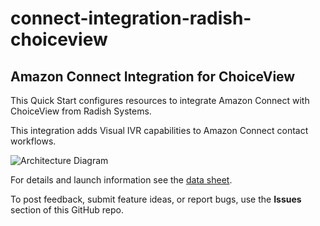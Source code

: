 # connect-integration-radish-choiceview
## Amazon Connect Integration for ChoiceView

This Quick Start configures resources to integrate Amazon Connect with ChoiceView from Radish Systems.

This integration adds Visual IVR capabilities to Amazon Connect contact workflows.

![Architecture Diagram](https://static.radishsystems.com/ChoiceView/quickstart/Integration%20Architecture.png "Integration Architecture")

For details and launch information see the [data sheet](https://fwd.aws/VYvp6).

To post feedback, submit feature ideas, or report bugs, use the **Issues** section of this GitHub repo.
